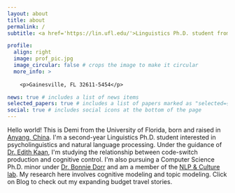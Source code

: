 ```yaml
---
layout: about
title: about
permalink: /
subtitle: <a href='https://lin.ufl.edu/'>Linguistics Ph.D. student from UF</a> who travels on her black Cannondale gravel bike

profile:
  align: right
  image: prof_pic.jpg
  image_circular: false # crops the image to make it circular
  more_info: >
  
    <p>Gainesville, FL 32611-5454</p>

news: true # includes a list of news items
selected_papers: true # includes a list of papers marked as "selected={true}"
social: true # includes social icons at the bottom of the page
---
```


Hello world! This is Demi from the University of Florida, born and raised in [Anyang, China](https://www.youtube.com/watch?v=w83Op5ddaiw). I'm a second-year Linguistics Ph.D. student interested in psycholinguistics and natural language processing. Under the guidance of [Dr. Edith Kaan](https://blab.lin.ufl.edu/directory/dr-edith-kaan/), I'm studying the relationship between code-switch production and cognitive control. I'm also pursuing a Computer Science Ph.D. minor under [Dr. Bonnie Dorr](https://nlp.cise.ufl.edu/~bonniejdorr) and am a member of the [NLP & Culture lab](https://nlp.cise.ufl.edu/). My research here involves cognitive modeling and topic modeling. Click on Blog to check out my expanding budget travel stories. 

